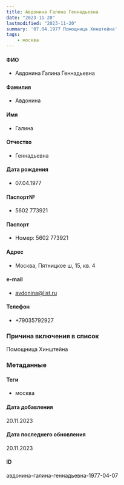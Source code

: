 ```yaml
---
title: Авдонина Галина Геннадьевна
date: "2023-11-20"
lastmodified: "2023-11-20"
summary: '07.04.1977 Помощница Хинштейна'
tags: 
    - москва
---
```

<!--# pp2-->
<!--## Фигурант-->
<!--### Личные данные-->
#### ФИО
- Авдонина Галина Геннадьевна
#### Фамилия
- Авдонина
#### Имя
- Галина
#### Отчество
- Геннадьевна
#### Дата рождения
- 07.04.1977
#### Паспорт№
- 5602 773921
#### Паспорт
- Номер: 5602 773921
#### Адрес
- Москва, Пятницкое ш, 15, кв. 4
#### e-mail
- avdonina@list.ru
#### Телефон
- +79035792927
### Причина включения в список
Помощница Хинштейна
### Метаданные
#### Теги
- москва
#### Дата добавления
20.11.2023
#### Дата последнего обновления
20.11.2023
#### ID
авдонина-галина-геннадьевна-1977-04-07
<!--## END;-->
